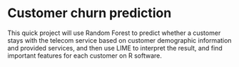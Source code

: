 # Customer churn prediction 
This quick project will use Random Forest to predict whether a customer stays with the telecom service based on customer demographic information and provided services, and then use LIME to interpret the result, and find important features for each customer on R software.
